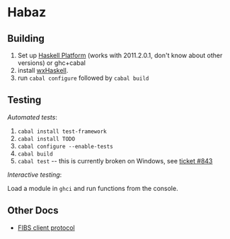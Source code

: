 Habaz
=====

Building
--------

1. Set up [Haskell Platform](http://hackage.haskell.org/platform/) (works with 2011.2.0.1, don't know about other versions) or ghc+cabal
2. install [wxHaskell](http://haskell.org/haskellwiki/WxHaskell/Building).
3. run `cabal configure` followed by `cabal build`

Testing
-------

_Automated tests_: 

1. `cabal install test-framework`
2. `cabal install TODO`
3. `cabal configure --enable-tests`
4. `cabal build`
5. `cabal test` -- this is currently broken on Windows, see [ticket #843](http://hackage.haskell.org/trac/hackage/ticket/843)

_Interactive testing_: 

Load a module in `ghci` and run functions from the console. 

Other Docs
----------

* [FIBS client protocol](http://www.fibs.com/fibs_interface.html)

